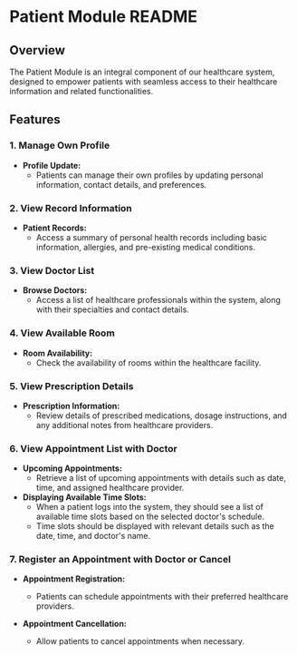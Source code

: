 # Patient Module README

## Overview

The Patient Module is an integral component of our healthcare system, designed to empower patients with seamless access to their healthcare information and related functionalities.

## Features

### 1. Manage Own Profile

- **Profile Update:**
  - Patients can manage their own profiles by updating personal information, contact details, and preferences.

### 2. View Record Information

- **Patient Records:**
  - Access a summary of personal health records including basic information, allergies, and pre-existing medical conditions.

### 3. View Doctor List

- **Browse Doctors:**
  - Access a list of healthcare professionals within the system, along with their specialties and contact details.

### 4. View Available Room

- **Room Availability:**
  - Check the availability of rooms within the healthcare facility.

### 5. View Prescription Details

- **Prescription Information:**
  - Review details of prescribed medications, dosage instructions, and any additional notes from healthcare providers.

### 6. View Appointment List with Doctor

- **Upcoming Appointments:**
  - Retrieve a list of upcoming appointments with details such as date, time, and assigned healthcare provider.
- **Displaying Available Time Slots:**
  - When a patient logs into the system, they should see a list of available time slots based on the selected doctor's schedule.
  - Time slots should be displayed with relevant details such as the date, time, and doctor's name.

### 7. Register an Appointment with Doctor or Cancel

- **Appointment Registration:**
  - Patients can schedule appointments with their preferred healthcare providers.

- **Appointment Cancellation:**
  - Allow patients to cancel appointments when necessary.
